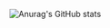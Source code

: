 ![Anurag's GitHub stats](https://github-readme-stats.vercel.app/api?username=zzzk1&count_private=true&include_all_commits)
